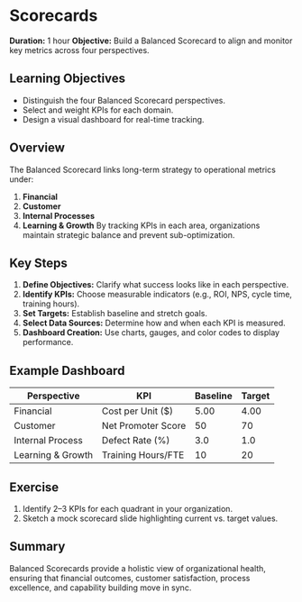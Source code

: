 # Scorecards

**Duration:** 1 hour
**Objective:** Build a Balanced Scorecard to align and monitor key metrics across four perspectives.

## Learning Objectives
- Distinguish the four Balanced Scorecard perspectives.  
- Select and weight KPIs for each domain.  
- Design a visual dashboard for real-time tracking.

## Overview
The Balanced Scorecard links long-term strategy to operational metrics under:
1. **Financial**  
2. **Customer**  
3. **Internal Processes**  
4. **Learning & Growth**
By tracking KPIs in each area, organizations maintain strategic balance and prevent sub-optimization.

## Key Steps
1. **Define Objectives:** Clarify what success looks like in each perspective.  
2. **Identify KPIs:** Choose measurable indicators (e.g., ROI, NPS, cycle time, training hours).  
3. **Set Targets:** Establish baseline and stretch goals.  
4. **Select Data Sources:** Determine how and when each KPI is measured.  
5. **Dashboard Creation:** Use charts, gauges, and color codes to display performance.

## Example Dashboard
| Perspective       | KPI                     | Baseline | Target |
| ----------------- | ----------------------- | -------- | ------ |
| Financial         | Cost per Unit ($)       | 5.00     | 4.00    |
| Customer          | Net Promoter Score      | 50       | 70      |
| Internal Process  | Defect Rate (%)         | 3.0      | 1.0     |
| Learning & Growth | Training Hours/FTE      | 10       | 20      |

## Exercise
1. Identify 2–3 KPIs for each quadrant in your organization.  
2. Sketch a mock scorecard slide highlighting current vs. target values.

## Summary
Balanced Scorecards provide a holistic view of organizational health, ensuring that financial outcomes, customer satisfaction, process excellence, and capability building move in sync.